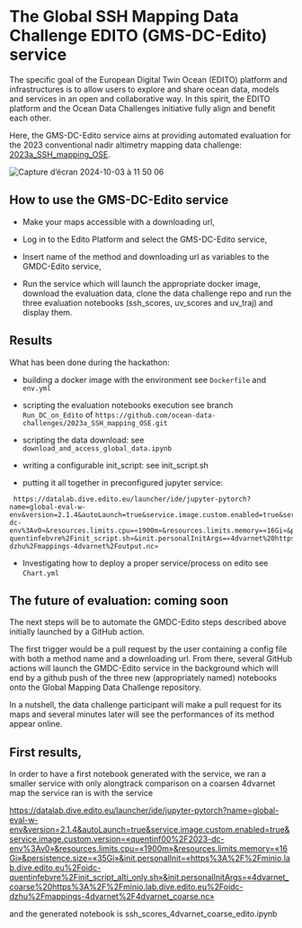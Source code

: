 # The Global SSH Mapping Data Challenge EDITO (GMS-DC-Edito) service

The specific goal of the European Digital Twin Ocean (EDITO) platform and infrastructures is to allow users to
explore and share ocean data, models and services in an open and collaborative way. In this spirit, the EDITO platform and the Ocean Data Challenges initiative fully align and benefit each other. 

Here, the GMS-DC-Edito service aims at providing automated evaluation for the 2023 conventional nadir altimetry mapping data challenge: [2023a_SSH_mapping_OSE](https://github.com/ocean-data-challenges/2023a_SSH_mapping_OSE).


![Capture d’écran 2024-10-03 à 11 50 06](https://github.com/user-attachments/assets/f138617c-0e28-4668-8056-e5ececbfc1a7)



## How to use the GMS-DC-Edito service

- Make your maps accessible with a downloading url,

- Log in to the Edito Platform and select the GMS-DC-Edito service,

- Insert name of the method and downloading url as variables to the GMDC-Edito service,

- Run the service which will launch the appropriate docker image, download the evaluation data, clone the data challenge repo and run the three evaluation notebooks (ssh_scores, uv_scores and uv_traj) and display them.


## Results

What has been done during the hackathon:

- building a docker image with the environment see `Dockerfile` and `env.yml`
- scripting the evaluation notebooks execution see branch `Run_DC_on_Edito` of `https://github.com/ocean-data-challenges/2023a_SSH_mapping_OSE.git`
- scripting the data download: see `download_and_access_global_data.ipynb`
- writing a configurable init_script: see init_script.sh

- putting it all together in preconfigured jupyter service:
```
 https://datalab.dive.edito.eu/launcher/ide/jupyter-pytorch?name=global-eval-w-env&version=2.1.4&autoLaunch=true&service.image.custom.enabled=true&service.image.custom.version=«quentinf00%2F2023-dc-env%3Av0»&resources.limits.cpu=«1900m»&resources.limits.memory=«16Gi»&persistence.size=«35Gi»&init.personalInit=«https%3A%2F%2Fminio.lab.dive.edito.eu%2Foidc-quentinfebvre%2Finit_script.sh»&init.personalInitArgs=«4dvarnet%20https%3A%2F%2Fminio.lab.dive.edito.eu%2Foidc-dzhu%2Fmappings-4dvarnet%2Foutput.nc»
```

- Investigating how to deploy a proper service/process on edito see `Chart.yml`


## The future of evaluation: coming soon

The next steps will be to automate the GMDC-Edito steps described above initially launched by a GitHub action. 

The first trigger would be a pull request by the user containing a config file with both a method name and a downloading url. 
From there, several GitHub actions will launch the GMDC-Edito service in the background which will end by a github push of the three new (appropriately named) notebooks onto the Global Mapping Data Challenge repository. 

In a nutshell, the data challenge participant will make a pull request for its maps and several minutes later will see the performances of its method appear online. 


## First results,
In order to have a first notebook generated with the service, we ran a smaller service with only alongtrack comparison on a coarsen 4dvarnet map
the service ran is with the service

https://datalab.dive.edito.eu/launcher/ide/jupyter-pytorch?name=global-eval-w-env&version=2.1.4&autoLaunch=true&service.image.custom.enabled=true&service.image.custom.version=«quentinf00%2F2023-dc-env%3Av0»&resources.limits.cpu=«1900m»&resources.limits.memory=«16Gi»&persistence.size=«35Gi»&init.personalInit=«https%3A%2F%2Fminio.lab.dive.edito.eu%2Foidc-quentinfebvre%2Finit_script_alti_only.sh»&init.personalInitArgs=«4dvarnet_coarse%20https%3A%2F%2Fminio.lab.dive.edito.eu%2Foidc-dzhu%2Fmappings-4dvarnet%2F4dvarnet_coarse.nc» 

and the generated notebook is ssh_scores_4dvarnet_coarse_edito.ipynb

